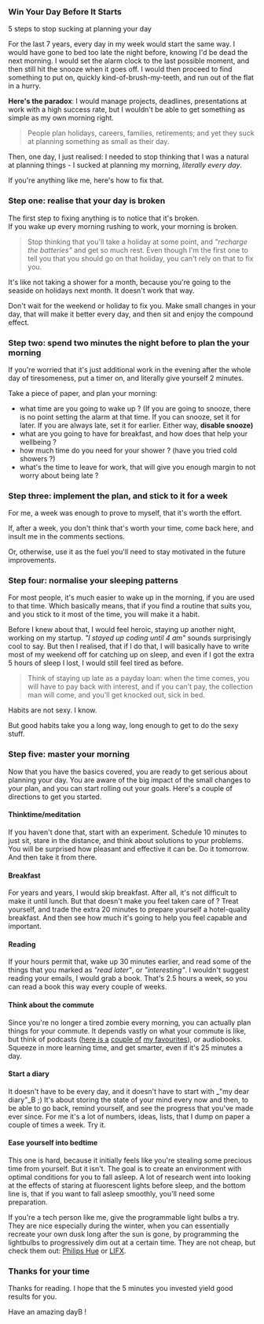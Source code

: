 ### Win Your Day Before It Starts

5 steps to stop sucking at planning your day

For the last 7 years, every day in my week would start the same way. I would have gone to bed too late the night before, knowing I'd be dead the next morning. I would set the alarm clock to the last possible moment, and then still hit the snooze when it goes off. I would then proceed to find something to put on, quickly kind-of-brush-my-teeth, and run out of the flat in a hurry.

**Here's the paradox**: I would manage projects, deadlines, presentations at work with a high success rate, but I wouldn't be able to get something as simple as my own morning right.

> People plan holidays, careers, families, retirements; and yet they suck at planning something as small as their day.

Then, one day, I just realised: I needed to stop thinking that I was a natural at planning things - I sucked at planning my morning, _literally every day_.

If you're anything like me, here's how to fix that.

### Step one: realise that your day is broken

The first step to fixing anything is to notice that it's broken.  
If you wake up every morning rushing to work, your morning is broken.

> Stop thinking that you'll take a holiday at some point, and _"recharge the batteries"_ and get so much rest. Even though I'm the first one to tell you that you should go on that holiday, you can't rely on that to fix you.

It's like not taking a shower for a month, because you're going to the seaside on holidays next month. It doesn't work that way.

Don't wait for the weekend or holiday to fix you. Make small changes in your day, that will make it better every day, and then sit and enjoy the compound effect.

### Step two: spend two minutes the night before to plan the your morning

If you're worried that it's just additional work in the evening after the whole day of tiresomeness, put a timer on, and literally give yourself 2 minutes.

Take a piece of paper, and plan your morning:

*   what time are you going to wake up ? (If you are going to snooze, there is no point setting the alarm at that time. If you can snooze, set it for later. If you are always late, set it for earlier. Either way, **disable snooze)**
*   what are you going to have for breakfast, and how does that help your wellbeing ?
*   how much time do you need for your shower ? (have you tried cold showers ?)
*   what's the time to leave for work, that will give you enough margin to not worry about being late ?

### Step three: implement the plan, and stick to it for a week

For me, a week was enough to prove to myself, that it's worth the effort.

If, after a week, you don't think that's worth your time, come back here, and insult me in the comments sections.

Or, otherwise, use it as the fuel you'll need to stay motivated in the future improvements.

### Step four: normalise your sleeping patterns

For most people, it's much easier to wake up in the morning, if you are used to that time. Which basically means, that if you find a routine that suits you, and you stick to it most of the time, you will make it a habit.

Before I knew about that, I would feel heroic, staying up another night, working on my startup. _"I stayed up coding until 4 am"_ sounds surprisingly cool to say. But then I realised, that if I do that, I will basically have to write most of my weekend off for catching up on sleep, and even if I got the extra 5 hours of sleep I lost, I would still feel tired as before.

> Think of staying up late as a payday loan: when the time comes, you will have to pay back with interest, and if you can't pay, the collection man will come, and you'll get knocked out, sick in bed.

Habits are not sexy. I know.

But good habits take you a long way, long enough to get to do the sexy stuff.

### Step five: master your morning

Now that you have the basics covered, you are ready to get serious about planning your day. You are aware of the big impact of the small changes to your plan, and you can start rolling out your goals. Here's a couple of directions to get you started.

#### Thinktime/meditation

If you haven't done that, start with an experiment. Schedule 10 minutes to just sit, stare in the distance, and think about solutions to your problems.  
You will be surprised how pleasant and effective it can be. Do it tomorrow. And then take it from there.

#### Breakfast

For years and years, I would skip breakfast. After all, it's not difficult to make it until lunch. But that doesn't make you feel taken care of ? Treat yourself, and trade the extra 20 minutes to prepare yourself a hotel-quality breakfast. And then see how much it's going to help you feel capable and important.

#### Reading

If your hours permit that, wake up 30 minutes earlier, and read some of the things that you marked as _"read later"_, or _"interesting"_. I wouldn't suggest reading your emails, I would grab a book. That's 2.5 hours a week, so you can read a book this way every couple of weeks.

#### Think about the commute

Since you're no longer a tired zombie every morning, you can actually plan things for your commute. It depends vastly on what your commute is like, but think of podcasts ([here is a](http://freakonomics.com/) [couple of](http://fourhourworkweek.com/podcast/) [my favourites](http://stuffyoushouldknow.com/)), or audiobooks. Squeeze in more learning time, and get smarter, even if it's 25 minutes a day.

#### Start a diary

It doesn't have to be every day, and it doesn't have to start with _"my dear diary"_B ;) It's about storing the state of your mind every now and then, to be able to go back, remind yourself, and see the progress that you've made ever since. For me it's a lot of numbers, ideas, lists, that I dump on paper a couple of times a week. Try it.

#### Ease yourself into bedtime

This one is hard, because it initially feels like you're stealing some precious time from yourself. But it isn't. The goal is to create an environment with optimal conditions for you to fall asleep. A lot of research went into looking at the effects of staring at fluorescent lights before sleep, and the bottom line is, that if you want to fall asleep smoothly, you'll need some preparation.

If you're a tech person like me, give the programmable light bulbs a try. They are nice especially during the winter, when you can essentially recreate your own dusk long after the sun is gone, by programming the lightbulbs to progressively dim out at a certain time. They are not cheap, but check them out: [Philips Hue](http://www2.meethue.com/en-gb/) or [LIFX](http://www.lifx.com/).

### Thanks for your time

Thanks for reading. I hope that the 5 minutes you invested yield good results for you.

Have an amazing dayB !
